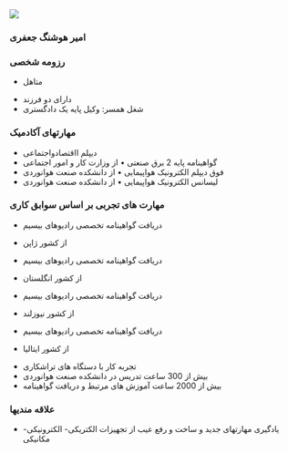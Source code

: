 
<!DOCTYPE html>
<html>
<body>
<img src="https://avatars0.githubusercontent.com/u/68999179?s=400&u=553ebb0d6cf407bc62c0b837e8a73a7f7b875620&v=4.jpg">
</body>
</html>
 

###   امیر هوشنگ جعفری 

###   رزومه شخصی

+ متاهل
* دارای دو فرزند 
* شغل همسر: وکیل پایه یک دادگستری

###   مهارتهای آکادمیک  

+ دیپلم ااقتصادواجتماعی
+ گواهینامه پایه 2 برق صنعتی
•	از وزارت کار و امور اجتماعی
+ فوق دیپلم الکترونیک هواپیمایی
•	از دانشکده صنعت هوانوردی
+ لیسانس الکترونیک هواپیمایی
•	از دانشکده صنعت هوانوردی

### مهارت های تجربی بر اساس سوابق کاری
+ دریافت گواهینامه تخصصی رادیوهای بیسیم
* از کشور ژاپن   
+ دریافت گواهینامه تخصصی رادیوهای بیسیم
* از کشور انگلستان   
+ دریافت گواهینامه تخصصی رادیوهای بیسیم 
* از کشور نیوزلند   
+ دریافت گواهینامه تخصصی رادیوهای بیسیم
* از کشور ایتالیا   
+ تجربه کار با دستگاه های تراشکاری
+ بیش از 300 ساعت تدریس در دانشکده صنعت هوانوردی
+ بیش از 2000 ساعت آموزش های مرتبط و دریافت گواهینامه

###  علاقه مندیها
+ یادگیری مهارتهای جدید و ساخت و رفع عیب از تجهیزات الکتریکی- الکترونیکی- مکانیکی 
  
